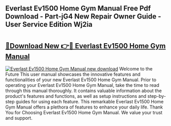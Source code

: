 ## Everlast Ev1500 Home Gym Manual Free Pdf Download - Part-jG4 New Repair Owner Guide - User Service Edition Wj2ia

# <h2><a href="http://bc60528.oget.top/?id=Everlast+Ev1500+Home+Gym+Manual">🔗Download New 👉🔴 Everlast Ev1500 Home Gym Manual</a></h2>

[![Everlast Ev1500 Home Gym Manual new download](https://i.imgur.com/5g1atiW.png)](http://bc60528.oget.top/?id=Everlast+Ev1500+Home+Gym+Manual)
Welcome to the Future This user manual showcases the innovative features and functionalities of your new Everlast Ev1500 Home Gym Manual. Prior to operating your Everlast Ev1500 Home Gym Manual, take the time to read through this manual thoroughly. It contains valuable information about the product's features and functions, as well as setup instructions and step-by-step guides for using each feature. This remarkable Everlast Ev1500 Home Gym Manual offers a plethora of features to enhance your daily life. Thank You for Choosing Everlast Ev1500 Home Gym Manual. We value your trust and support.
